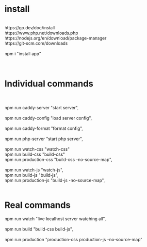 <!DOCTYPE html>
<html lang="en">
<body>
    <h1>
        install
    </h1>
    <br>
    https://go.dev/doc/install
    <br>
    https://www.php.net/downloads.php
    <br>
    https://nodejs.org/en/download/package-manager
    <br>
    https://git-scm.com/downloads
    <br>
    <br>
    npm i "install app"
    <br>
    <br>
    <br>
    <h1>
        Individual commands
    </h1>
    <br>
    <br>
    npm run caddy-server "start server",
    <br>
    <br>
    npm run caddy-config "load server config",
    <br>
    <br>
    npm run caddy-format "format config",
    <br>
    <br>
    npm run php-server "start php server",
    <br>
    <br>
    npm run watch-css "watch-css" 
    <br>
    npm run build-css "build-css"
    <br>
    npm run production-css "build-css -no-source-map",
    <br>
    <br>
    npm run watch-js "watch-js",
    <br>
    npm run build-js "build-js",
    <br>
    npm run production-js "build-js -no-source-map",
    <br>
    <br>
    <h1>
        Real commands
    </h1>
    npm run watch "live localhost server watching all",
    <br>
    <br>
    npm run build  "build-css build-js",
    <br>
    <br>
    npm run production "production-css production-js  -no-source-map"
    <br>
    <br>
</html>
